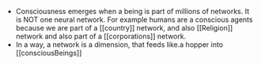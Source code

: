 - Consciousness emerges when a being is part of millions of networks. It is NOT one neural network. For example humans are a conscious agents because we are part of a [[country]] network, and also [[Religion]] network and also part of a [[corporations]] network.
- In a way, a network is a dimension, that feeds like.a hopper into  [[consciousBeings]]